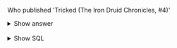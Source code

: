 ﻿Who published 'Tricked (The Iron Druid Chronicles,  #4)' 

<details>
<summary>Show answer</summary>

Random House Publishing Group,169

</details>

<br/>

<details>
<summary>Show SQL</summary>

```sql
SELECT publisher_name, id
FROM publisher
WHERE id = (SELECT publisher_id
            FROM book
            WHERE title = 'Tricked (The Iron Druid Chronicles,  #4)');
```

</details>

